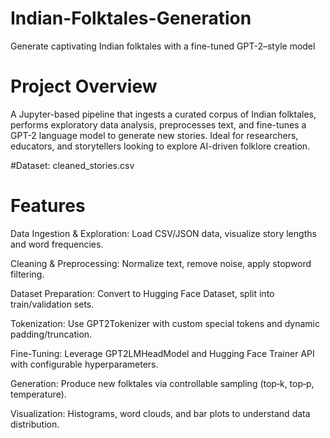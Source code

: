 # Indian-Folktales-Generation
Generate captivating Indian folktales with a fine-tuned GPT-2–style model

# Project Overview
A Jupyter-based pipeline that ingests a curated corpus of Indian folktales, performs exploratory data analysis, preprocesses text, and fine-tunes a GPT-2 language model to generate new stories. Ideal for researchers, educators, and storytellers looking to explore AI-driven folklore creation.

#Dataset:
cleaned_stories.csv
# Features

Data Ingestion & Exploration: Load CSV/JSON data, visualize story lengths and word frequencies.

Cleaning & Preprocessing: Normalize text, remove noise, apply stopword filtering.

Dataset Preparation: Convert to Hugging Face Dataset, split into train/validation sets.

Tokenization: Use GPT2Tokenizer with custom special tokens and dynamic padding/truncation.

Fine-Tuning: Leverage GPT2LMHeadModel and Hugging Face Trainer API with configurable hyperparameters.

Generation: Produce new folktales via controllable sampling (top‑k, top‑p, temperature).

Visualization: Histograms, word clouds, and bar plots to understand data distribution.
